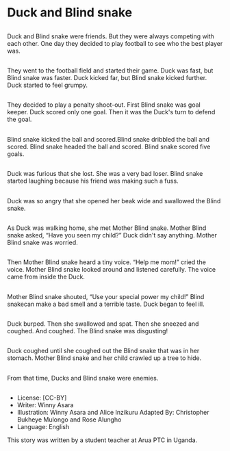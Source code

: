 # Duck and Blind snake

##
Duck and Blind snake were friends.
But they were always competing
with each other. One day they
decided to play football to see who
the best player was.

##
They went to the football field and
started their game. Duck was fast,
but Blind snake was faster. Duck
kicked far, but Blind snake kicked
further. Duck started to feel
grumpy.

##
They decided to play a penalty
shoot-out. First Blind snake was
goal keeper. Duck scored only one
goal. Then it was the Duck's turn to
defend the goal.

##
Blind snake kicked the ball and
scored.Blind snake dribbled the ball
and scored. Blind snake headed the
ball and scored. Blind snake scored
five goals.

##
Duck was furious that she lost. She
was a very bad loser. Blind snake
started laughing because his friend
was making such a fuss.

##
Duck was so angry that she opened
her beak wide and swallowed the
Blind snake.

##
As Duck was walking home, she
met Mother Blind snake. Mother
Blind snake asked, “Have you seen
my child?” Duck didn't say
anything.
Mother Blind snake was worried.

##
Then Mother Blind snake heard a
tiny voice. “Help me mom!” cried
the voice. Mother Blind snake
looked around and listened
carefully. The voice came from
inside the Duck.

##
Mother Blind snake shouted, “Use
your special power my child!” Blind
snakecan make a bad smell and a
terrible taste. Duck began to feel ill.

##
Duck burped. Then she swallowed
and spat. Then she sneezed and
coughed. And coughed. The Blind
snake was disgusting!

##
Duck coughed until she coughed
out the Blind snake that was in her
stomach. Mother Blind snake and
her child crawled up a tree to hide.

##
From that time, Ducks and Blind
snake were enemies.

##
* License: [CC-BY]
* Writer: Winny Asara
* Illustration: Winny Asara and Alice Inzikuru
Adapted By: Christopher Bukheye Mulongo and Rose Alungho
* Language: English

This story was written by a student teacher at Arua PTC in Uganda.
